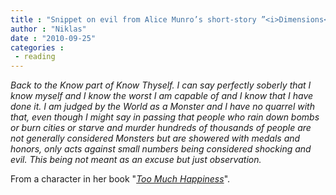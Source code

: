 ```yaml
---
title : "Snippet on evil from Alice Munro’s short-story ”<i>Dimensions</i>”"
author : "Niklas"
date : "2010-09-25"
categories : 
 - reading
---
```


_Back to the Know part of Know Thyself. I can say perfectly soberly that I know myself and I know the worst I am capable of and I know that I have done it. I am judged by the World as a Monster and I have no quarrel with that, even though I might say in passing that people who rain down bombs or burn cities or starve and murder hundreds of thousands of people are not generally considered Monsters but are showered with medals and honors, only acts against small numbers being considered shocking and evil. This being not meant as an excuse but just observation._

From a character in her book "_[Too Much Happiness](http://www.goodreads.com/book/show/9240979-too-much-happiness)_".
